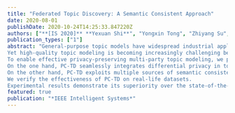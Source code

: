 ```yaml
---
title: "Federated Topic Discovery: A Semantic Consistent Approach"
date: 2020-08-01
publishDate: 2020-10-24T14:25:33.847220Z
authors: ["**[IS 2020]** **Yexuan Shi**", "Yongxin Tong", "Zhiyang Su", "Zimu Zhou", "Wenbin Zhang"]
publication_types: ["1"]
abstract: "General-purpose topic models have widespread industrial applications. 
Yet high-quality topic modeling is becoming increasingly challenging because accurate models require large amounts of training data typically owned by multiple parties, who are often unwilling to share their sensitive data for collaborative training without guarantees on their data privacy.
To enable effective privacy-preserving multi-party topic modeling, we propose a novel federated general-purpose topic model named {Private and Consistent Topic Discovery} (PC-TD).
On the one hand, PC-TD seamlessly integrates differential privacy in topic modeling to provide privacy guarantees on sensitive data of different parties.
On the other hand, PC-TD exploits multiple sources of semantic consistency information to retain the accuracy of topic modeling while protecting data privacy.
We verify the effectiveness of PC-TD on real-life datasets.
Experimental results demonstrate its superiority over the state-of-the-art general-purpose topic models."
featured: true
publication: "*IEEE Intelligent Systems*"
---
```


